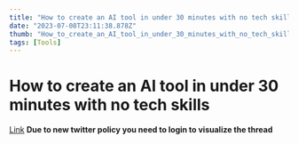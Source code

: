 ```yaml
---
title: "How to create an AI tool in under 30 minutes with no tech skills"
date: "2023-07-08T23:11:38.878Z"
thumb: "How_to_create_an_AI_tool_in_under_30_minutes_with_no_tech_skills.png"
tags: [Tools]
---
```


# How to create an AI tool in under 30 minutes with no tech skills

[Link](https://twitter.com/sebo_gm/status/1674675834286907392)
**Due to new twitter policy you need to login to visualize the thread**
